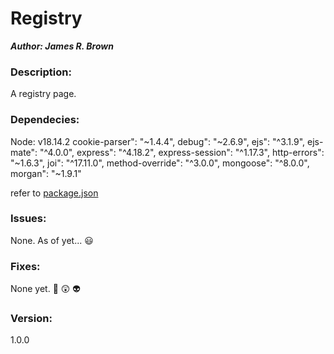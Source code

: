 
# Registry

***Author: James R. Brown***

### Description:

A registry page.

### Dependecies:

Node: v18.14.2
cookie-parser": "~1.4.4",
debug": "~2.6.9",
ejs": "^3.1.9",
ejs-mate": "^4.0.0",
express": "^4.18.2",
express-session": "^1.17.3",
http-errors": "~1.6.3",
joi": "^17.11.0",
method-override": "^3.0.0",
mongoose": "^8.0.0",
morgan": "~1.9.1"

refer to [package.json](./package.json)

### Issues:

None. As of yet...  :smiley:

### Fixes:

None yet. :thinking: :astonished: :alien:

### Version:

1.0.0
